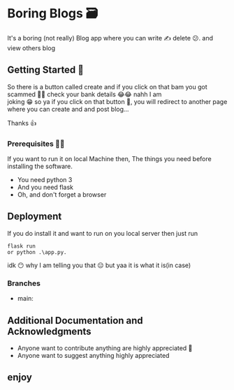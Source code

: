 # Boring Blogs 🗃️ 

It's a boring (not really) Blog app where you can write ✍️ delete 😕. and view others blog

## Getting Started 🤌

So there is a button called create and if you click on that bam you got scammed 😤😭 check your bank details 😂😂 nahh I am   
joking 😁 so ya if you click on that button 🔘, you will redirect to another page where you can create and and post blog...

Thanks 👍 


### Prerequisites 🧑‍💻

If you want to run it on local Machine then, The things you need before installing the software.

* You need python 3
* And you need flask 
* Oh, and don't forget a browser 

## Deployment

If you do install it and want to run on you local server then just run 

```
flask run
or python .\app.py.
```
idk 😶 why I am telling you that 😑 but yaa it is what it is(in case)

### Branches

* main:

## Additional Documentation and Acknowledgments

* Anyone want to contribute anything are highly appreciated 🙏
* Anyone want to suggest anything highly appreciated 

## enjoy
